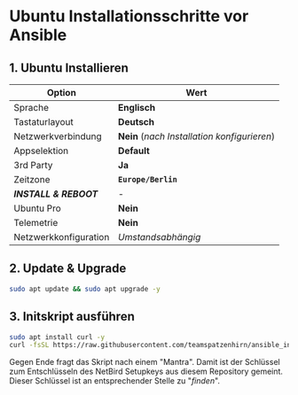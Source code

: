 # Ubuntu Installationsschritte vor Ansible

## 1. Ubuntu Installieren

| Option | Wert |
| ------ | ---- |
| Sprache | **Englisch** |
| Tastaturlayout | **Deutsch** |
| Netzwerkverbindung | **Nein** (_nach Installation konfigurieren_) |
| Appselektion | **Default** |
| 3rd Party | **Ja** |
| Zeitzone | **`Europe/Berlin`** |
| **_INSTALL & REBOOT_** | - |
| Ubuntu Pro | **Nein** |
| Telemetrie | **Nein** |
| Netzwerkkonfiguration | _Umstandsabhängig_ |

## 2. Update & Upgrade

```bash
sudo apt update && sudo apt upgrade -y
```

## 3. Initskript ausführen

```bash
sudo apt install curl -y
curl -fsSL https://raw.githubusercontent.com/teamspatzenhirn/ansible_infra/refs/heads/main/init.sh | sudo bash
```

Gegen Ende fragt das Skript nach einem "Mantra". Damit ist der Schlüssel zum Entschlüsseln des NetBird Setupkeys aus diesem Repository gemeint.\
Dieser Schlüssel ist an entsprechender Stelle zu "_finden_".
